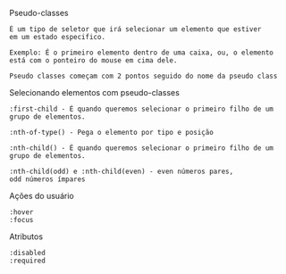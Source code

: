 Pseudo-classes

    É um tipo de seletor que irá selecionar um elemento que estiver
    em um estado especifico.

    Exemplo: É o primeiro elemento dentro de uma caixa, ou, o elemento está com o ponteiro do mouse em cima dele.

    Pseudo classes começam com 2 pontos seguido do nome da pseudo class

Selecionando elementos com pseudo-classes

    :first-child - É quando queremos selecionar o primeiro filho de um grupo de elementos.

    :nth-of-type() - Pega o elemento por tipo e posição

    :nth-child() - É quando queremos selecionar o primeiro filho de um grupo de elementos.

    :nth-child(odd) e :nth-child(even) - even números pares,
    odd números ímpares

Ações do usuário

    :hover
    :focus

Atributos

    :disabled
    :required

